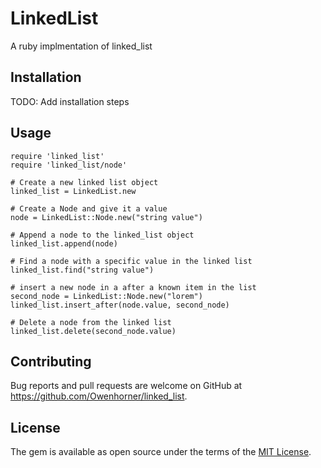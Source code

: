 # LinkedList

A ruby implmentation of linked_list

## Installation

TODO: Add installation steps

## Usage

```
require 'linked_list'
require 'linked_list/node'

# Create a new linked list object
linked_list = LinkedList.new

# Create a Node and give it a value
node = LinkedList::Node.new("string value")

# Append a node to the linked_list object
linked_list.append(node)

# Find a node with a specific value in the linked list
linked_list.find("string value")

# insert a new node in a after a known item in the list
second_node = LinkedList::Node.new("lorem")
linked_list.insert_after(node.value, second_node)

# Delete a node from the linked list
linked_list.delete(second_node.value)

```

## Contributing

Bug reports and pull requests are welcome on GitHub at https://github.com/Owenhorner/linked_list.

## License

The gem is available as open source under the terms of the [MIT License](https://opensource.org/licenses/MIT).
